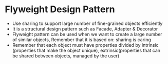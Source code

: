 # Flyweight Design Pattern

- Use sharing to support large number of fine-grained objects efficiently
- It is a structural design pattern such as Facade, Adapter & Decorator
- Flyweight pattern can be used when we want to create a large number of similar objects, Remember that it is based on: sharing is caring
- Remember that each object must have properties divided by intrinsic (properties that make the object unique), extrinsic(properties that can be shared between objects, managed by the user)

